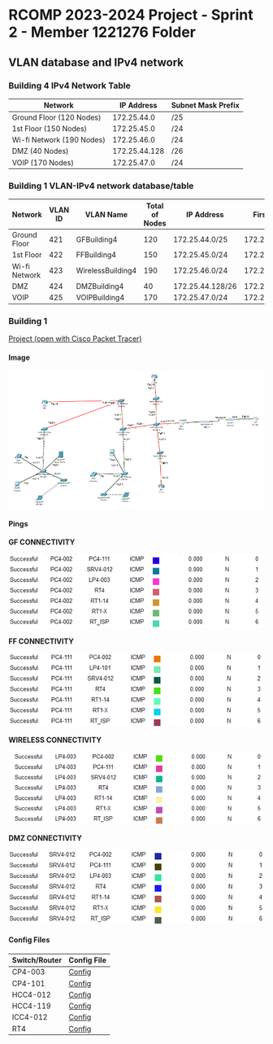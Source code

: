 # RCOMP 2023-2024 Project - Sprint 2 - Member 1221276 Folder

## VLAN database and IPv4 network

### Building 4 IPv4 Network Table

| Network                   | IP Address    | Subnet Mask Prefix |
|---------------------------|---------------|--------------------|
| Ground Floor (120 Nodes)  | 172.25.44.0   | /25                |
| 1st Floor (150 Nodes)     | 172.25.45.0   | /24                |
| Wi-fi Network (190 Nodes) | 172.25.46.0   | /24                |
| DMZ (40 Nodes)            | 172.25.44.128 | /26                |
| VOIP (170 Nodes)          | 172.25.47.0   | /24                |


### Building 1 VLAN-IPv4 network database/table

| Network       | VLAN ID | VLAN Name         | Total of Nodes | IP Address       | First Host    | Last Host     | Broadcast     | Sub-netting mask |
|---------------|---------|-------------------|----------------|------------------|---------------|---------------|---------------|------------------|
| Ground Floor  | 421     | GFBuilding4       | 120            | 172.25.44.0/25   | 172.25.44.1   | 172.25.44.126 | 172.25.44.127 | 255.255.255.128  |
| 1st Floor     | 422     | FFBuilding4       | 150            | 172.25.45.0/24   | 172.25.45.1   | 172.25.45.254 | 172.25.45.255 | 255.255.255.0    |
| Wi-fi Network | 423     | WirelessBuilding4 | 190            | 172.25.46.0/24   | 172.25.46.1   | 172.25.46.254 | 172.25.46.255 | 255.255.255.0    |
| DMZ           | 424     | DMZBuilding4      | 40             | 172.25.44.128/26 | 172.25.44.129 | 172.25.34.190 | 172.25.34.191 | 255.255.255.192  |
| VOIP          | 425     | VOIPBuilding4     | 170            | 172.25.47.0/24   | 172.25.47.1   | 172.25.47.254 | 172.25.35.255 | 255.255.255.0    |

### Building 1

[Project (open with Cisco Packet Tracer)](building4.pkt)

#### Image

![building4.PNG](images%2Fbuilding4.PNG)

#### Pings

**GF CONNECTIVITY**

![CONECTIVITY_GF4.PNG](images%2FCONECTIVITY_GF4.PNG)

**FF CONNECTIVITY**

![CONECTIVITY_FF4.PNG](images%2FCONECTIVITY_FF4.PNG)

**WIRELESS CONNECTIVITY**

![CONECTIVITY_WIRELESS4.PNG](images%2FCONECTIVITY_WIRELESS4.PNG)

**DMZ CONNECTIVITY**

![CONECTIVITY_DMZ4.PNG](images%2FCONECTIVITY_DMZ4.PNG)


#### Config Files

| Switch/Router | Config File                                          |
|---------------|------------------------------------------------------|
| CP4-003       | [Config](config-files%2FCP4-003_startup-config.txt)  |
| CP4-101       | [Config](config-files%2FCP4-101_startup-config.txt)  |
| HCC4-012      | [Config](config-files%2FHCC4-012_startup-config.txt) |
| HCC4-119      | [Config](config-files%2FHCC4-119_startup-config.txt) |
| ICC4-012      | [Config](config-files%2FICC4-012_startup-config.txt) |
| RT4           | [Config](config-files%2FRT4_startup-config.txt)      |


